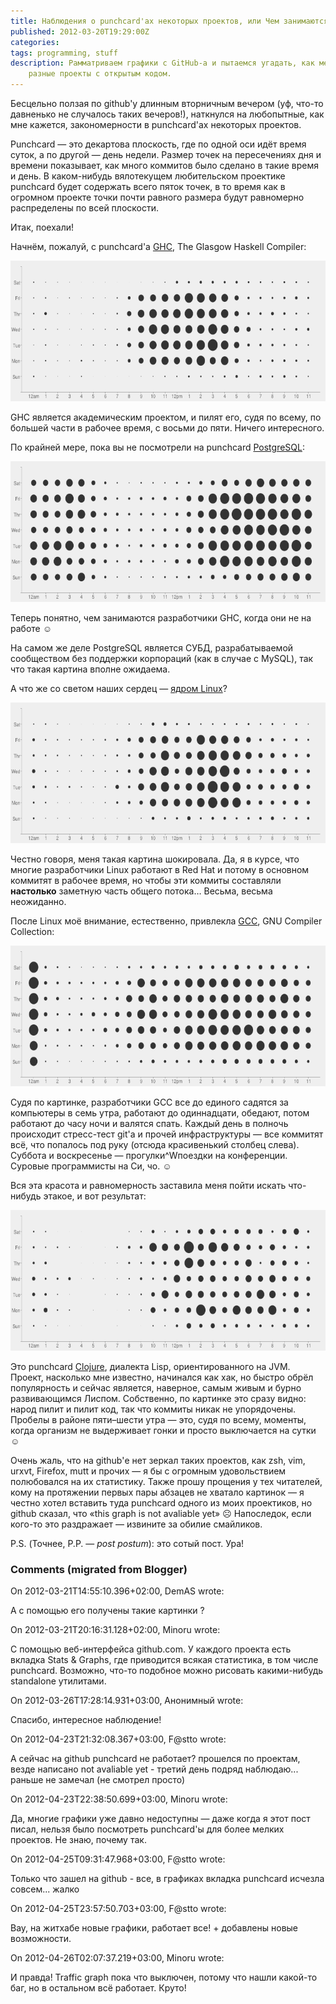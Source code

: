 ```yaml
---
title: Наблюдения о punchcard'ах некоторых проектов, или Чем занимаются на досуге разработчики GHC?
published: 2012-03-20T19:29:00Z
categories: 
tags: programming, stuff
description: Рамматриваем графики с GitHub-а и пытаемся угадать, как менеджатся
    разные проекты с открытым кодом.
---
```


Бесцельно ползая по github'у длинным вторничным вечером (уф, что-то давненько не случалось таких вечеров!), наткнулся на любопытные, как мне кажется, закономерности в punchcard'ах некоторых проектов.

Punchcard — это декартова плоскость, где по одной оси идёт время суток, а по другой — день недели. Размер точек на пересечениях дня и времени показывает, как много коммитов было сделано в такие время и день. В каком-нибудь вялотекущем любительском проектике punchcard будет содержать всего пяток точек, в то время как в огромном проекте точки почти равного размера будут равномерно распределены по всей плоскости.

Итак, поехали!

Начнём, пожалуй, с punchcard'а <a href='http://www.haskell.org/ghc/'>GHC</a>, The Glasgow Haskell Compiler:

<div class="center">
<img src="/images/punchcard-ghc.png"
    width="600px" height="225px"
    loading="lazy"
    alt="GHC punchcard"
    class="bleed" />
</div>

GHC является академическим проектом, и пилят его, судя по всему, по большей части в рабочее время, с восьми до пяти. Ничего интересного.

По крайней мере, пока вы не посмотрели на punchcard <a href='http://www.postgresql.org/'>PostgreSQL</a>:

<div class="center">
<img src="/images/punchcard-postgres.png"
    width="600px" height="225px"
    loading="lazy"
    alt="GHC punchcard"
    class="bleed" />
</div>

Теперь понятно, чем занимаются разработчики GHC, когда они не на работе ☺

На самом же деле PostgreSQL является СУБД, разрабатываемой сообществом без поддержки корпораций (как в случае с MySQL), так что такая картина вполне ожидаема.

А что же со светом наших сердец — <a href='http://kernel.org/'>ядром Linux</a>?

<div class="center">
<img src="/images/punchcard-linux.png"
    width="600px" height="225px"
    loading="lazy"
    alt="GHC punchcard"
    class="bleed" />
</div>

Честно говоря, меня такая картина шокировала. Да, я в курсе, что многие разработчики Linux работают в Red Hat и потому в основном коммитят в рабочее время, но чтобы эти коммиты составляли <b>настолько</b> заметную часть общего потока… Весьма, весьма неожиданно.

После Linux моё внимание, естественно, привлекла <a href='http://gcc.gnu.org/'>GCC</a>, GNU Compiler Collection:

<div class="center">
<img src="/images/punchcard-gcc.png"
    width="600px" height="225px"
    loading="lazy"
    alt="GHC punchcard"
    class="bleed" />
</div>

Судя по картинке, разработчики GCC все до единого садятся за компьютеры в семь утра, работают до одиннадцати, обедают, потом работают до часу ночи и валятся спать. Каждый день в полночь происходит стресс-тест git'а и прочей инфраструктуры — все коммитят всё, что попалось под руку (отсюда красивенький столбец слева). Суббота и воскресенье — прогулки^Wпоездки на конференции. Суровые программисты на Си, чо. ☺

Вся эта красота и равномерность заставила меня пойти искать что-нибудь этакое, и вот результат:

<div class="center">
<img src="/images/punchcard-clojure.png"
    width="600px" height="225px"
    loading="lazy"
    alt="GHC punchcard"
    class="bleed" />
</div>

Это punchcard <a href='http://clojure.org/'>Clojure</a>, диалекта Lisp, ориентированного на JVM. Проект, насколько мне известно, начинался как хак, но быстро обрёл популярность и сейчас является, наверное, самым живым и бурно развивающимся Лиспом. Собственно, по картинке это сразу видно: народ пилит и пилит код, так что коммиты никак не упорядочены. Пробелы в районе пяти–шести утра — это, судя по всему, моменты, когда организм не выдерживает гонки и просто выключается на сутки ☺

Очень жаль, что на github'е нет зеркал таких проектов, как zsh, vim, urxvt, Firefox, mutt и прочих — я бы с огромным удовольствием полюбовался на их статистику. Также прошу прощения у тех читателей, кому на протяжении первых пары абзацев не хватало картинок — я честно хотел вставить туда punchcard одного из моих проектиков, но github сказал, что «this graph is not avaliable yet» ☹ Напоследок, если кого-то это раздражает — извините за обилие смайликов.

P.S. (Точнее, P.P. — <i>post postum</i>): это сотый пост. Ура!

<h3 id='hakyll-convert-comments-title'>Comments (migrated from Blogger)</h3>
<div class='hakyll-convert-comment'>
<p class='hakyll-convert-comment-date'>On 2012-03-21T14:55:10.396+02:00, DemAS wrote:</p>
<p class='hakyll-convert-comment-body'>
А с помощью его получены такие картинки ?
</p>
</div>

<div class='hakyll-convert-comment'>
<p class='hakyll-convert-comment-date'>On 2012-03-21T20:16:31.128+02:00, Minoru wrote:</p>
<p class='hakyll-convert-comment-body'>
С помощью веб-интерфейса github.com. У каждого проекта есть вкладка Stats &amp; Graphs, где приводится всякая статистика, в том числе punchcard. Возможно, что-то подобное можно рисовать какими-нибудь standalone утилитами.
</p>
</div>

<div class='hakyll-convert-comment'>
<p class='hakyll-convert-comment-date'>On 2012-03-26T17:28:14.931+03:00, Анонимный wrote:</p>
<p class='hakyll-convert-comment-body'>
Спасибо, интересное наблюдение!
</p>
</div>

<div class='hakyll-convert-comment'>
<p class='hakyll-convert-comment-date'>On 2012-04-23T21:32:08.367+03:00, F@stto wrote:</p>
<p class='hakyll-convert-comment-body'>
А сейчас на github punchcard не работает? прошелся по проектам, везде написано not avaliable yet - третий день подряд наблюдаю... раньше не замечал (не смотрел просто)
</p>
</div>

<div class='hakyll-convert-comment'>
<p class='hakyll-convert-comment-date'>On 2012-04-23T22:38:50.699+03:00, Minoru wrote:</p>
<p class='hakyll-convert-comment-body'>
Да, многие графики уже давно недоступны — даже когда я этот пост писал, нельзя было посмотреть punchcard&#39;ы для более мелких проектов. Не знаю, почему так.
</p>
</div>

<div class='hakyll-convert-comment'>
<p class='hakyll-convert-comment-date'>On 2012-04-25T09:31:47.968+03:00, F@stto wrote:</p>
<p class='hakyll-convert-comment-body'>
Только что зашел на github - все, в графиках вкладка punchcard исчезла совсем... жалко
</p>
</div>

<div class='hakyll-convert-comment'>
<p class='hakyll-convert-comment-date'>On 2012-04-25T23:57:50.703+03:00, F@stto wrote:</p>
<p class='hakyll-convert-comment-body'>
Вау, на житхабе новые графики, работает все! + добавлены новые возможности.
</p>
</div>

<div class='hakyll-convert-comment'>
<p class='hakyll-convert-comment-date'>On 2012-04-26T02:07:37.219+03:00, Minoru wrote:</p>
<p class='hakyll-convert-comment-body'>
И правда! Traffic graph пока что выключен, потому что нашли какой-то баг, но в остальном всё работает. Круто!
</p>
</div>



